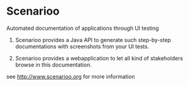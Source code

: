 Scenarioo
==========

Automated documentation of applications through UI testing

1. Scenarioo provides a Java API to generate such step-by-step documentations with screenshots from your UI tests.

2. Scenarioo provides a webapplication to let all kind of stakeholders browse in this documentation.

see http://www.scenarioo.org for more information

